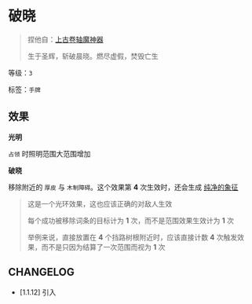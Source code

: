 # 破晓

> 捏他自：[上古卷轴魔神器](https://zh.moegirl.org.cn/%E7%A0%B4%E6%99%93(%E4%B8%8A%E5%8F%A4%E5%8D%B7%E8%BD%B4)#)
>
> 生于圣辉，斩破晨晓。燃尽虚假，焚毁亡生

等级：`3`

标签：`手牌`

## 效果

**光明**

`占领` 时照明范围大范围增加

**破晓**

移除附近的 `厚皮` 与 `木制障碍`。这个效果第 **4** 次生效时，还会生成 [纯净的象征](纯净的象征.md)

> 这是一个光环效果，这也应该正确的对敌人生效
>
> 每个成功被移除词条的目标计为 **1** 次，而不是范围效果生效计为 **1** 次
>
> 举例来说，直接放置在 **4** 个挡路树根附近时，应该直接计数 **4** 次触发效果，而不是只因为结算了一次范围而视为 **1** 次

## CHANGELOG

- [1.1.12] 引入
